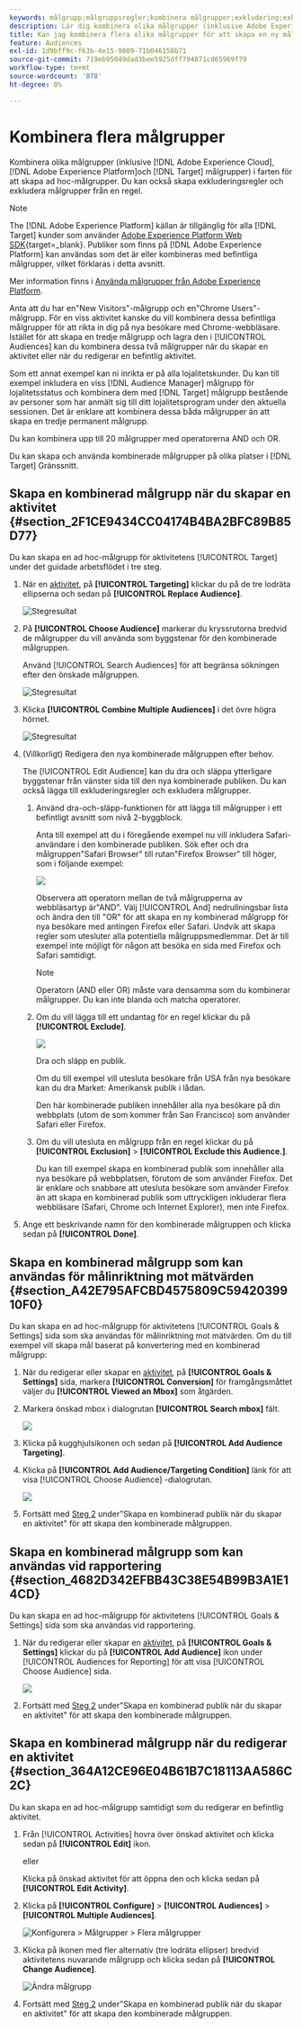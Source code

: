 ```yaml
---
keywords: målgrupp;målgruppsregler;kombinera målgrupper;exkludering;exkludera;kombinera målgrupper;ad hoc-målgrupper;ad hoc-målgrupper
description: Lär dig kombinera olika målgrupper (inklusive Adobe Experience Cloud-målgrupper och [!DNL Target] målgrupper) i farten för att skapa ad hoc-målgrupper.
title: Kan jag kombinera flera olika målgrupper för att skapa en ny målgrupp?
feature: Audiences
exl-id: 1d9bff9c-f63b-4e15-9809-71b046158b71
source-git-commit: 719eb95049dad3bee5925dff794871cd65969f79
workflow-type: tm+mt
source-wordcount: '878'
ht-degree: 0%

---
```


# Kombinera flera målgrupper

Kombinera olika målgrupper (inklusive [!DNL Adobe Experience Cloud], [!DNL Adobe Experience Platform]och [!DNL Target] målgrupper) i farten för att skapa ad hoc-målgrupper. Du kan också skapa exkluderingsregler och exkludera målgrupper från en regel.

>[!NOTE]
>
>The [!DNL Adobe Experience Platform] källan är tillgänglig för alla [!DNL Target] kunder som använder [Adobe Experience Platform Web SDK](https://developer.adobe.com/target/implement/client-side/aep-web-sdk/){target=_blank}. Publiker som finns på [!DNL Adobe Experience Platform] kan användas som det är eller kombineras med befintliga målgrupper, vilket förklaras i detta avsnitt.
>
>Mer information finns i [Använda målgrupper från Adobe Experience Platform](/help/main/c-target/c-audiences/audiences.md#aep).

Anta att du har en&quot;New Visitors&quot;-målgrupp och en&quot;Chrome Users&quot;-målgrupp. För en viss aktivitet kanske du vill kombinera dessa befintliga målgrupper för att rikta in dig på nya besökare med Chrome-webbläsare. Istället för att skapa en tredje målgrupp och lagra den i [!UICONTROL Audiences] kan du kombinera dessa två målgrupper när du skapar en aktivitet eller när du redigerar en befintlig aktivitet.

Som ett annat exempel kan ni inrikta er på alla lojalitetskunder. Du kan till exempel inkludera en viss [!DNL Audience Manager] målgrupp för lojalitetsstatus och kombinera dem med [!DNL Target] målgrupp bestående av personer som har anmält sig till ditt lojalitetsprogram under den aktuella sessionen. Det är enklare att kombinera dessa båda målgrupper än att skapa en tredje permanent målgrupp.

Du kan kombinera upp till 20 målgrupper med operatorerna AND och OR.

Du kan skapa och använda kombinerade målgrupper på olika platser i [!DNL Target] Gränssnitt.

## Skapa en kombinerad målgrupp när du skapar en aktivitet {#section_2F1CE9434CC04174B4BA2BFC89B85D77}

Du kan skapa en ad hoc-målgrupp för aktivitetens [!UICONTROL Target] under det guidade arbetsflödet i tre steg.

1. När en [aktivitet](/help/main/c-activities/activities.md#concept_D317A95A1AB54674BA7AB65C7985BA03), på **[!UICONTROL Targeting]** klickar du på de tre lodräta ellipserna och sedan på **[!UICONTROL Replace Audience]**.

   ![Stegresultat](assets/edit_audience.png)

1. På **[!UICONTROL Choose Audience]** markerar du kryssrutorna bredvid de målgrupper du vill använda som byggstenar för den kombinerade målgruppen.

   Använd [!UICONTROL Search Audiences] för att begränsa sökningen efter den önskade målgruppen.

   ![Stegresultat](assets/combine_multiple_audiences1.png)

1. Klicka **[!UICONTROL Combine Multiple Audiences]** i det övre högra hörnet.

   ![Stegresultat](assets/combine_multiple_audiences2.png)

1. (Villkorligt) Redigera den nya kombinerade målgruppen efter behov.

   The [!UICONTROL Edit Audience] kan du dra och släppa ytterligare byggstenar från vänster sida till den nya kombinerade publiken. Du kan också lägga till exkluderingsregler och exkludera målgrupper.

   1. Använd dra-och-släpp-funktionen för att lägga till målgrupper i ett befintligt avsnitt som nivå 2-byggblock.

      Anta till exempel att du i föregående exempel nu vill inkludera Safari-användare i den kombinerade publiken. Sök efter och dra målgruppen&quot;Safari Browser&quot; till rutan&quot;Firefox Browser&quot; till höger, som i följande exempel:

      ![](assets/combine_multiple_audiences3.png)

      Observera att operatorn mellan de två målgrupperna av webbläsartyp är&quot;AND&quot;. Välj [!UICONTROL And] nedrullningsbar lista och ändra den till &quot;OR&quot; för att skapa en ny kombinerad målgrupp för nya besökare med antingen Firefox eller Safari. Undvik att skapa regler som utesluter alla potentiella målgruppsmedlemmar. Det är till exempel inte möjligt för någon att besöka en sida med Firefox och Safari samtidigt.

      >[!NOTE]
      >
      >Operatorn (AND eller OR) måste vara densamma som du kombinerar målgrupper. Du kan inte blanda och matcha operatorer.

   1. Om du vill lägga till ett undantag för en regel klickar du på **[!UICONTROL Exclude]**.

      ![](assets/combine_multiple_audiences3a.png)

      Dra och släpp en publik.

      Om du till exempel vill utesluta besökare från USA från nya besökare kan du dra Market: Amerikansk publik i lådan.

      Den här kombinerade publiken innehåller alla nya besökare på din webbplats (utom de som kommer från San Francisco) som använder Safari eller Firefox.

   1. Om du vill utesluta en målgrupp från en regel klickar du på **[!UICONTROL Exclusion]** > **[!UICONTROL Exclude this Audience.]**.

      Du kan till exempel skapa en kombinerad publik som innehåller alla nya besökare på webbplatsen, förutom de som använder Firefox. Det är enklare och snabbare att utesluta besökare som använder Firefox än att skapa en kombinerad publik som uttryckligen inkluderar flera webbläsare (Safari, Chrome och Internet Explorer), men inte Firefox.

1. Ange ett beskrivande namn för den kombinerade målgruppen och klicka sedan på **[!UICONTROL Done]**.

## Skapa en kombinerad målgrupp som kan användas för målinriktning mot mätvärden {#section_A42E795AFCBD4575809C5942039910F0}

Du kan skapa en ad hoc-målgrupp för aktivitetens [!UICONTROL Goals & Settings] sida som ska användas för målinriktning mot mätvärden. Om du till exempel vill skapa mål baserat på konvertering med en kombinerad målgrupp:

1. När du redigerar eller skapar en [aktivitet](/help/main/c-activities/activities.md#concept_D317A95A1AB54674BA7AB65C7985BA03), på **[!UICONTROL Goals & Settings]** sida, markera **[!UICONTROL Conversion]** för framgångsmåttet väljer du **[!UICONTROL Viewed an Mbox]** som åtgärden.
1. Markera önskad mbox i dialogrutan **[!UICONTROL Search mbox]** fält.

   ![](assets/combine_multiple_audiences4.png)

1. Klicka på kugghjulsikonen och sedan på **[!UICONTROL Add Audience Targeting]**.
1. Klicka på **[!UICONTROL Add Audience/Targeting Condition]** länk för att visa [!UICONTROL Choose Audience] -dialogrutan.

   ![](assets/combine_multiple_audiences5.png)

1. Fortsätt med [Steg 2](/help/main/c-target/combining-multiple-audiences.md#section_2F1CE9434CC04174B4BA2BFC89B85D77) under&quot;Skapa en kombinerad publik när du skapar en aktivitet&quot; för att skapa den kombinerade målgruppen.

## Skapa en kombinerad målgrupp som kan användas vid rapportering {#section_4682D342EFBB43C38E54B99B3A1E14CD}

Du kan skapa en ad hoc-målgrupp för aktivitetens [!UICONTROL Goals & Settings] sida som ska användas vid rapportering.

1. När du redigerar eller skapar en [aktivitet](/help/main/c-activities/activities.md#concept_D317A95A1AB54674BA7AB65C7985BA03), på **[!UICONTROL Goals & Settings]** klickar du på **[!UICONTROL Add Audience]** ikon under [!UICONTROL Audiences for Reporting] för att visa [!UICONTROL Choose Audience] sida.

   ![](assets/combine_multiple_audiences6.png)

1. Fortsätt med [Steg 2](/help/main/c-target/combining-multiple-audiences.md#section_2F1CE9434CC04174B4BA2BFC89B85D77) under&quot;Skapa en kombinerad publik när du skapar en aktivitet&quot; för att skapa den kombinerade målgruppen.

## Skapa en kombinerad målgrupp när du redigerar en aktivitet {#section_364A12CE96E04B61B7C18113AA586C2C}

Du kan skapa en ad hoc-målgrupp samtidigt som du redigerar en befintlig aktivitet.

1. Från [!UICONTROL Activities] hovra över önskad aktivitet och klicka sedan på **[!UICONTROL Edit]** ikon.

   eller

   Klicka på önskad aktivitet för att öppna den och klicka sedan på **[!UICONTROL Edit Activity]**.

1. Klicka på **[!UICONTROL Configure]** > **[!UICONTROL Audiences]** > **[!UICONTROL Multiple Audiences]**.

   ![Konfigurera > Målgrupper > Flera målgrupper](assets/combine_multiple_audiences7.png)

1. Klicka på ikonen med fler alternativ (tre lodräta ellipser) bredvid aktivitetens nuvarande målgrupp och klicka sedan på **[!UICONTROL Change Audience]**.

   ![Ändra målgrupp](assets/combine_multiple_audiences8.png)

1. Fortsätt med [Steg 2](/help/main/c-target/combining-multiple-audiences.md#section_2F1CE9434CC04174B4BA2BFC89B85D77) under&quot;Skapa en kombinerad publik när du skapar en aktivitet&quot; för att skapa den kombinerade målgruppen.
